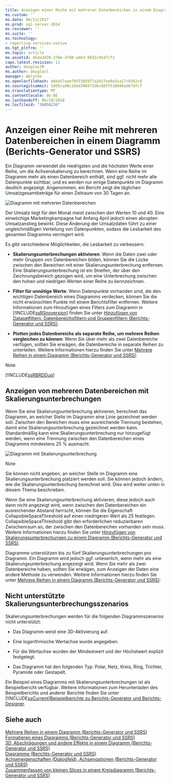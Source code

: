 ```yaml
---
title: Anzeigen einer Reihe mit mehreren Datenbereichen in einem Diagramm (Berichts-Generator und SSRS) | Microsoft Docs
ms.custom: ''
ms.date: 06/13/2017
ms.prod: sql-server-2014
ms.reviewer: ''
ms.suite: ''
ms.technology:
- reporting-services-native
ms.tgt_pltfrm: ''
ms.topic: article
ms.assetid: 45da3d39-278e-4760-a4b3-9932c9547cf2
caps.latest.revision: 11
author: douglaslM
ms.author: douglasl
manager: mblythe
ms.openlocfilehash: deba57aaef05f5859f7a241fee0a3ca17c8362c0
ms.sourcegitcommit: 5dd5cad0c1bbd308471d6c885f516948ad67dfcf
ms.translationtype: MT
ms.contentlocale: de-DE
ms.lasthandoff: 06/19/2018
ms.locfileid: "36058236"
---
```

# <a name="displaying-a-series-with-multiple-data-ranges-on-a-chart-report-builder-and-ssrs"></a>Anzeigen einer Reihe mit mehreren Datenbereichen in einem Diagramm (Berichts-Generator und SSRS)
  Ein Diagramm verwendet die niedrigsten und die höchsten Werte einer Reihe, um die Achsenskalierung zu berechnen. Wenn eine Reihe im Diagramm mehr als einen Datenbereich enthält, sind ggf. nicht mehr alle Datenpunkte sichtbar, und es werden nur einige Datenpunkte im Diagramm deutlich angezeigt. Angenommen, ein Bericht zeigt die täglichen Umsatzgesamtbeträge für einen Zeitraum von 30 Tagen an.  
  
 ![Diagramm mit mehreren Datenbereichen](../media/rs-multipledatarangeschart.gif "Chart with multiple data ranges")  
  
 Der Umsatz liegt für den Monat meist zwischen den Werten 10 und 40. Eine einwöchige Marketingkampagne hat Anfang April jedoch einen abrupten Umsatzanstieg bewirkt. Diese Änderung der Umsatzdaten führt zu einer ungleichmäßigen Verteilung von Datenpunkten, sodass die Lesbarkeit des gesamten Diagramms verringert wird.  
  
 Es gibt verschiedene Möglichkeiten, die Lesbarkeit zu verbessern.  
  
-   **Skalierungsunterbrechungen aktivieren**: Wenn die Daten zwei oder mehr Gruppen von Datenbereichen bilden, können Sie die Lücke zwischen den Bereichen mit einer Skalierungsunterbrechung entfernen. Eine Skalierungsunterbrechung ist ein Streifen, der über den Zeichnungsbereich gezogen wird, um eine Unterbrechung zwischen den hohen und niedrigen Werten einer Reihe zu kennzeichnen.  
  
-   **Filter für unnötige Werte**: Wenn Datenpunkte vorhanden sind, die den wichtigen Datenbereich eines Diagramms verdecken, können Sie die nicht erwünschten Punkte mit einem Berichtsfilter entfernen. Weitere Informationen zum Hinzufügen eines Filters zum Diagramm in [!INCLUDE[ssRSnoversion](../../includes/ssrsnoversion-md.md)] finden Sie unter [Hinzufügen von Datasetfiltern, Datenbereichsfiltern und Gruppenfiltern (Berichts-Generator und SSRS)](add-dataset-filters-data-region-filters-and-group-filters.md).  
  
-   **Plotten jedes Datenbereichs als separate Reihe, um mehrere Reihen vergleichen zu können**: Wenn Sie über mehr als zwei Datenbereiche verfügen, sollten Sie erwägen, die Datenbereiche in separate Reihen zu unterteilen. Weitere Informationen hierzu finden Sie unter [Mehrere Reihen in einem Diagramm &#40;Berichts-Generator und SSRS&#41;](multiple-series-on-a-chart-report-builder-and-ssrs.md):  
  
> [!NOTE]  
>  [!INCLUDE[ssRBRDDup](../../includes/ssrbrddup-md.md)]  
  
## <a name="displaying-multiple-data-ranges-using-scale-breaks"></a>Anzeigen von mehreren Datenbereichen mit Skalierungsunterbrechungen  
 Wenn Sie eine Skalierungsunterbrechung aktivieren, berechnet das Diagramm, an welcher Stelle im Diagramm eine Linie gezeichnet werden soll. Zwischen den Bereichen muss eine ausreichende Trennung bestehen, damit eine Skalierungsunterbrechung gezeichnet werden kann. Standardmäßig kann eine Skalierungsunterbrechung nur hinzugefügt werden, wenn eine Trennung zwischen den Datenbereichen eines Diagramms mindestens 25 % ausmacht.  
  
 ![Diagramm mit Skalierungsunterbrechung](../media/rs-multipledatarangeschart-scalebreak.gif "Chart with scale break")  
  
> [!NOTE]  
>  Sie können nicht angeben, an welcher Stelle im Diagramm eine Skalierungsunterbrechung platziert werden soll. Sie können jedoch ändern, wie die Skalierungsunterbrechung berechnet wird. Dies wird weiter unten in diesem Thema beschrieben.  
  
 Wenn Sie eine Skalierungsunterbrechung aktivieren, diese jedoch auch dann nicht angezeigt wird, wenn zwischen den Datenbereichen ein ausreichender Abstand herrscht, können Sie die Eigenschaft CollapsibleSpaceThreshold auf einen niedrigeren Wert als 25 festlegen. CollapsibleSpaceThreshold gibt den erforderlichen reduzierbaren Zwischenraum an, der zwischen den Datenbereichen vorhanden sein muss. Weitere Informationen hierzu finden Sie unter [Hinzufügen von Skalierungsunterbrechungen zu einem Diagramm (Berichts-Generator und SSRS)](add-scale-breaks-to-a-chart-report-builder-and-ssrs.md).  
  
 Diagramme unterstützen bis zu fünf Skalierungsunterbrechungen pro Diagramm. Ein Diagramm wird jedoch ggf. unleserlich, wenn mehr als eine Skalierungsunterbrechung angezeigt wird. Wenn Sie mehr als zwei Datenbereiche haben, sollten Sie erwägen, zum Anzeigen der Daten eine andere Methode zu verwenden. Weitere Informationen hierzu finden Sie unter [Mehrere Reihen in einem Diagramm &#40;Berichts-Generator und SSRS&#41;](multiple-series-on-a-chart-report-builder-and-ssrs.md):  
  
## <a name="unsupported-scale-break-scenarios"></a>Nicht unterstützte Skalierungsunterbrechungsszenarios  
 Skalierungsunterbrechungen werden für die folgenden Diagrammszenarios nicht unterstützt:  
  
-   Das Diagramm weist eine 3D-Aktivierung auf.  
  
-   Eine logarithmische Wertachse wurde angegeben.  
  
-   Für die Wertachse wurden der Mindestwert und der Höchstwert explizit festgelegt.  
  
-   Das Diagramm hat den folgenden Typ: Polar, Netz, Kreis, Ring, Trichter, Pyramide oder Gestapelt.  
  
 Ein Beispiel eines Diagramms mit Skalierungsunterbrechungen ist als Beispielbericht verfügbar. Weitere Informationen zum Herunterladen des Beispielberichts und anderer Berichte finden Sie unter [!INCLUDE[ssCurrent](../../includes/sscurrent-md.md)][Beispielberichte zu Berichts-Generator und Berichts-Designer](http://go.microsoft.com/fwlink/?LinkId=198283).  
  
## <a name="see-also"></a>Siehe auch  
 [Mehrere Reihen in einem Diagramm &#40;Berichts-Generator und SSRS&#41;](multiple-series-on-a-chart-report-builder-and-ssrs.md)   
 [Formatieren eines Diagramms &#40;Berichts-Generator und SSRS&#41;](formatting-a-chart-report-builder-and-ssrs.md)   
 [3D, Abschrägungen und andere Effekte in einem Diagramm &#40;Berichts-Generator und SSRS&#41;](chart-effects-3d-bevel-and-other-report-builder.md)   
 [Diagramme &#40;Berichts-Generator und SSRS&#41;](charts-report-builder-and-ssrs.md)   
 [Achseneigenschaften (Dialogfeld), Achsenoptionen (Berichts-Generator und SSRS)](../axis-properties-dialog-box-axis-options-report-builder-and-ssrs.md)   
 [Zusammenfassen von kleinen Slices in einem Kreisdiagramm &#40;Berichts-Generator und SSRS&#41;](collect-small-slices-on-a-pie-chart-report-builder-and-ssrs.md)  
  
  